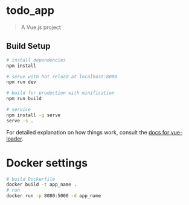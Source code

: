 # todo_app

> A Vue.js project

## Build Setup

``` bash
# install dependencies
npm install

# serve with hot reload at localhost:8080
npm run dev

# build for production with minification
npm run build

# service
npm install -g serve
serve -s .
```

For detailed explanation on how things work, consult the [docs for vue-loader](http://vuejs.github.io/vue-loader).

# Docker settings

```bash
# build Dockerfile
docker build -t app_name .
# run
docker run -p 8080:5000 -d app_name
```